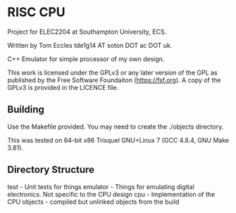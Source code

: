 # RISC CPU
Project for ELEC2204 at Southampton University, ECS.

Written by Tom Eccles tde1g14 AT soton DOT ac DOT uk.

C++ Emulator for simple processor of my own design.

This work is licensed under the GPLv3 or any later version of the GPL as published by the Free Software Foundaiton (https://fsf.org).
A copy of the GPLv3 is provided in the LICENCE file.

## Building
Use the Makefile provided. You may need to create the ./objects directory. 

This was tested on 64-bit x86 Trisquel GNU+Linux 7 (GCC 4.8.4, GNU Make 3.81). 

## Directory Structure
test - Unit tests for things
emulator - Things for emulating digital electronics. Not specific to the CPU design
cpu - Implementation of the CPU
objects - compiled but unlinked objects from the build
